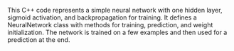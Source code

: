 This C++ code represents a simple neural network with one hidden layer, sigmoid activation, and backpropagation for training. It defines a NeuralNetwork class with methods for training, prediction, and weight initialization. The network is trained on a few examples and then used for a prediction at the end.
